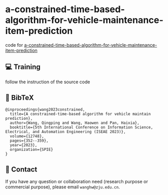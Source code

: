 # a-constrained-time-based-algorithm-for-vehicle-maintenance-item-prediction 


code for [a-constrained-time-based-algorithm-for-vehicle-maintenance-item-prediction](https://www.spiedigitallibrary.org/conference-proceedings-of-spie/12748/127481H/A-constrained-time-based-algorithm-for-vehicle-maintain-prediction/10.1117/12.2689850.short)

## :computer: Training

follow the instruction of the source code

## :scroll: BibTeX

```
@inproceedings{wang2023constrained,
  title={A constrained-time-based algorithm for vehicle maintain prediction},
  author={Wang, Qingping and Wang, Haowen and Pan, Haixia},
  booktitle={5th International Conference on Information Science, Electrical, and Automation Engineering (ISEAE 2023)},
  volume={12748},
  pages={352--359},
  year={2023},
  organization={SPIE}
}
```
## :e-mail: Contact

If you have any question or collaboration need (research purpose or commercial purpose), please email `wanghw@zju.edu.cn`.
